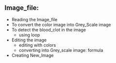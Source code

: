 
## Image_file:

- Reading the Image_file
- To convert the color image into Grey_Scale image
- To detect the blood_clot in the image
  - using loop
- Editing the image
  - editing with colors
  - converting into Grey_scale image: formula
- Creating New_Image
